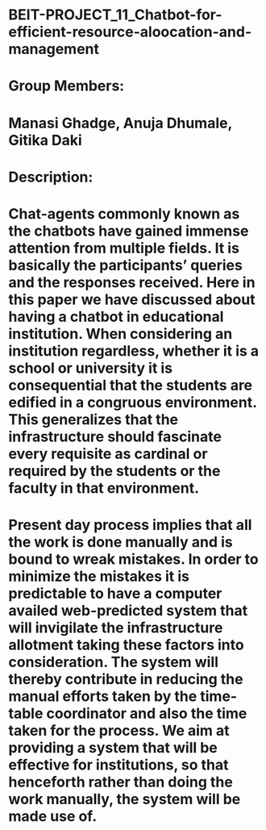 # BEIT-PROJECT_11_Chatbot-for-efficient-resource-aloocation-and-management

# Group Members:
  # Manasi Ghadge, Anuja Dhumale, Gitika Daki
  
# Description:
# Chat-agents commonly known as the chatbots have gained immense attention from multiple fields. It is basically the participants’ queries and the responses received. Here in this paper we have discussed about having a chatbot in educational institution. When considering an institution regardless, whether it is a school or university it is consequential that the students are edified in a congruous environment. This generalizes that the infrastructure should fascinate every requisite as cardinal or required by the students or the faculty in that environment.
# Present day process implies that all the work is done manually and is bound to wreak mistakes. In order to minimize the mistakes it is predictable to have a computer availed web-predicted system that will invigilate the infrastructure allotment taking these factors into consideration. The system will thereby contribute in reducing the manual efforts taken by the time-table coordinator and also the time taken for the process. We aim at providing a system that will be effective for institutions, so that henceforth rather than doing the work manually, the system will be made use of.
